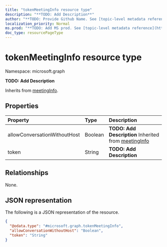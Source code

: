 ```yaml
---
title: "tokenMeetingInfo resource type"
description: "**TODO: Add Description**"
author: "**TODO: Provide Github Name. See [topic-level metadata reference](https://msgo.azurewebsites.net/add/document/guidelines/metadata.html#topic-level-metadata)**"
localization_priority: Normal
ms.prod: "**TODO: Add MS prod. See [topic-level metadata reference](https://msgo.azurewebsites.net/add/document/guidelines/metadata.html#topic-level-metadata)**"
doc_type: resourcePageType
---
```


# tokenMeetingInfo resource type


Namespace: microsoft.graph

**TODO: Add Description**


Inherits from [meetingInfo](../resources/meetinginfo.md).

## Properties
|Property|Type|Description|
|:---|:---|:---|
|allowConversationWithoutHost|Boolean|**TODO: Add Description** Inherited from [meetingInfo](../resources/meetinginfo.md)|
|token|String|**TODO: Add Description**|

## Relationships
None.

## JSON representation
The following is a JSON representation of the resource.
<!-- {
  "blockType": "resource",
  "@odata.type": "microsoft.graph.tokenMeetingInfo"
}
-->
``` json
{
  "@odata.type": "#microsoft.graph.tokenMeetingInfo",
  "allowConversationWithoutHost": "Boolean",
  "token": "String"
}
```

